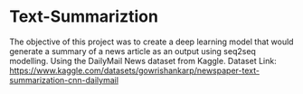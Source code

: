 # Text-Summariztion
The objective of this project was to create a deep learning model that would  generate a summary of a news article as an output using seq2seq modelling. Using the DailyMail News dataset from Kaggle.
Dataset Link: https://www.kaggle.com/datasets/gowrishankarp/newspaper-text-summarization-cnn-dailymail
